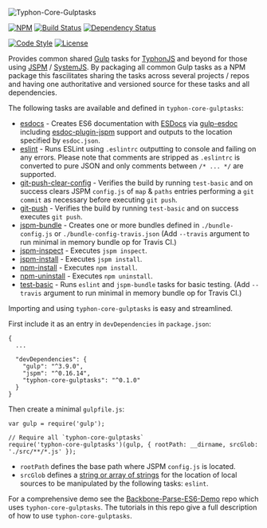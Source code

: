 ![Typhon-Core-Gulptasks](http://i.imgur.com/oWpvbAs.png)

[![NPM](https://img.shields.io/npm/v/typhon-core-gulptasks.svg?label=npm)](https://www.npmjs.com/package/typhon-core-gulptasks)
[![Build Status](https://travis-ci.org/typhonjs/typhon-core-gulptasks.svg?branch=master)](https://travis-ci.org/typhonjs/typhon-core-gulptasks)
[![Dependency Status](https://www.versioneye.com/user/projects/5636036136d0ab00160020a8/badge.svg?style=flat)](https://www.versioneye.com/user/projects/5636036136d0ab00160020a8)

[![Code Style](https://img.shields.io/badge/code%20style-allman-yellowgreen.svg?style=flat)](https://en.wikipedia.org/wiki/Indent_style#Allman_style)
[![License](https://img.shields.io/badge/license-MIT-yellowgreen.svg?style=flat)](https://github.com/typhonjs/typhon-core-gulptasks/blob/master/LICENSE)

Provides common shared [Gulp](http://gulpjs.com/) tasks for [TyphonJS](https://github.com/typhonjs) and beyond for those using [JSPM](http://jspm.io) / [SystemJS](https://github.com/systemjs/systemjs). By packaging all common Gulp tasks as a NPM package this fascilitates sharing the tasks across several projects / repos and having one authoritative and versioned source for these tasks and all dependencies.

The following tasks are available and defined in `typhon-core-gulptasks`:
- [esdocs](https://github.com/typhonjs/typhon-core-gulptasks/blob/master/tasks/esdoc.js) - Creates ES6 documentation with [ESDocs](https://esdoc.org/) via [gulp-esdoc](https://www.npmjs.com/package/gulp-esdoc) including [esdoc-plugin-jspm](https://www.npmjs.com/package/esdoc-plugin-jspm) support and outputs to the location specified by `esdoc.json`.
- [eslint](https://github.com/typhonjs/typhon-core-gulptasks/blob/master/tasks/eslint.js) - Runs ESLint using `.eslintrc` outputting to console and failing on any errors. Please note that comments are stripped as `.eslintrc` is converted to pure JSON and only comments between `/* ... */` are supported.
- [git-push-clear-config](https://github.com/typhonjs/typhon-core-gulptasks/blob/master/tasks/git.js) - Verifies the build by running `test-basic` and on success clears JSPM `config.js` of `map` & `paths` entries performing a `git commit` as necessary before executing `git push`. 
- [git-push](https://github.com/typhonjs/typhon-core-gulptasks/blob/master/tasks/git.js) - Verifies the build by running `test-basic` and on success executes `git push`. 
- [jspm-bundle](https://github.com/typhonjs/typhon-core-gulptasks/blob/master/tasks/jspm.js) - Creates one or more bundles defined in `./bundle-config.js` or `./bundle-config-travis.json` (Add `--travis` argument to run minimal in memory bundle op for Travis CI.)
- [jspm-inspect](https://github.com/typhonjs/typhon-core-gulptasks/blob/master/tasks/jspm.js) - Executes `jspm inspect`.
- [jspm-install](https://github.com/typhonjs/typhon-core-gulptasks/blob/master/tasks/jspm.js) - Executes `jspm install`.
- [npm-install](https://github.com/typhonjs/typhon-core-gulptasks/blob/master/tasks/npm.js) - Executes `npm install`.
- [npm-uninstall](https://github.com/typhonjs/typhon-core-gulptasks/blob/master/tasks/npm.js) - Executes `npm uninstall`.
- [test-basic](https://github.com/typhonjs/typhon-core-gulptasks/blob/master/tasks/test.js) - Runs `eslint` and `jspm-bundle` tasks for basic testing.  (Add `--travis` argument to run minimal in memory bundle op for Travis CI.)

Importing and using `typhon-core-gulptasks` is easy and streamlined. 

First include it as an entry in `devDependencies` in `package.json`:
```
{
  ...
  
  "devDependencies": {
    "gulp": "^3.9.0",
    "jspm": "^0.16.14",
    "typhon-core-gulptasks": "^0.1.0"
  }
}
```

Then create a minimal `gulpfile.js`:
```
var gulp = require('gulp');

// Require all `typhon-core-gulptasks`
require('typhon-core-gulptasks')(gulp, { rootPath: __dirname, srcGlob: './src/**/*.js' });
```

- `rootPath` defines the base path where JSPM `config.js` is located.
- `srcGlob` defines a [string or array of strings](https://github.com/gulpjs/gulp/blob/master/docs/API.md#gulpsrcglobs-options) for the location of local sources to be manipulated by the following tasks: `eslint`.

For a comprehensive demo see the [Backbone-Parse-ES6-Demo](https://github.com/typhonjs/backbone-parse-es6-demo) repo which uses `typhon-core-gulptasks`. The tutorials in this repo give a full description of how to use `typhon-core-gulptasks`.
